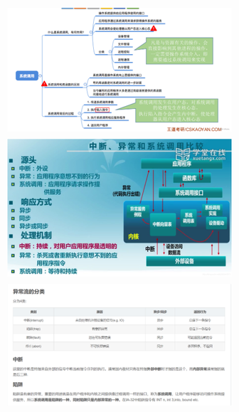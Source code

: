

![image](https://github.com/v2vv/jupyter_hub/raw/master/images/Sat_Jul_09_2022_1657374694229.png)

![image](https://github.com/v2vv/jupyter_hub/raw/master/images/Sat_Jul_09_2022_1657374755593.png)

![image](https://github.com/v2vv/jupyter_hub/raw/master/images/Sat_Jul_09_2022_1657378582247.png)